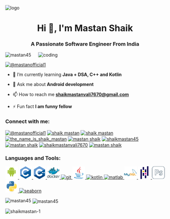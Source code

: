 ![logo](https://github.com/ShaikMastan-1/ShaikMastan-1/blob/main/20231224_232931_0000.png)
<h1 align="center">Hi 👋, I'm Mastan Shaik</h1>
<h3 align="center">A Passionate Software Engineer From India</h3>
<img align="right" alt="coding"width="400"src="https://raw.githubusercontent.com/Adam-pw/Adam-pw/main/animation_500_kxa883sd.gif">

<p align="left"> <img src="https://komarev.com/ghpvc/?username=mastan45&label=Profile%20views&color=0e75b6&style=flat" alt="mastan45" /> </p>

<p align="left"> <a href="https://twitter.com/@mastanofficial1" target="blank"><img src="https://img.shields.io/twitter/follow/@mastanofficial1?logo=twitter&style=for-the-badge" alt="@mastanofficial1" /></a> </p>

- 🌱 I’m currently learning **Java + DSA, C++ and Kotlin**

- 💬 Ask me about **Android development**

- 📫 How to reach me **shaikmastanvali7670@gmail.com**

- ⚡ Fun fact **I am funny fellow**

<h3 align="left">Connect with me:</h3>
<p align="left">
<a href="https://twitter.com/@mastanofficial1" target="blank"><img align="center" src="https://raw.githubusercontent.com/rahuldkjain/github-profile-readme-generator/master/src/images/icons/Social/twitter.svg" alt="@mastanofficial1" height="30" width="40" /></a>
<a href="https://linkedin.com/in/shaik mastan" target="blank"><img align="center" src="https://raw.githubusercontent.com/rahuldkjain/github-profile-readme-generator/master/src/images/icons/Social/linked-in-alt.svg" alt="shaik mastan" height="30" width="40" /></a>
<a href="https://fb.com/shaik mastan" target="blank"><img align="center" src="https://raw.githubusercontent.com/rahuldkjain/github-profile-readme-generator/master/src/images/icons/Social/facebook.svg" alt="shaik mastan" height="30" width="40" /></a>
<a href="https://instagram.com/the_name_is_shaik_mastan" target="blank"><img align="center" src="https://raw.githubusercontent.com/rahuldkjain/github-profile-readme-generator/master/src/images/icons/Social/instagram.svg" alt="the_name_is_shaik_mastan" height="30" width="40" /></a>
<a href="https://www.youtube.com/c/mastan shaik" target="blank"><img align="center" src="https://raw.githubusercontent.com/rahuldkjain/github-profile-readme-generator/master/src/images/icons/Social/youtube.svg" alt="mastan shaik" height="30" width="40" /></a>
<a href="https://www.codechef.com/users/shaikmastan45" target="blank"><img align="center" src="https://cdn.jsdelivr.net/npm/simple-icons@3.1.0/icons/codechef.svg" alt="shaikmastan45" height="30" width="40" /></a>
<a href="https://www.hackerrank.com/mastan shaik" target="blank"><img align="center" src="https://raw.githubusercontent.com/rahuldkjain/github-profile-readme-generator/master/src/images/icons/Social/hackerrank.svg" alt="mastan shaik" height="30" width="40" /></a>
<a href="https://www.leetcode.com/shaikmastanvali7670" target="blank"><img align="center" src="https://raw.githubusercontent.com/rahuldkjain/github-profile-readme-generator/master/src/images/icons/Social/leet-code.svg" alt="shaikmastanvali7670" height="30" width="40" /></a>
<a href="https://auth.geeksforgeeks.org/user/mastan shaik" target="blank"><img align="center" src="https://raw.githubusercontent.com/rahuldkjain/github-profile-readme-generator/master/src/images/icons/Social/geeks-for-geeks.svg" alt="mastan shaik" height="30" width="40" /></a>
</p>

<h3 align="left">Languages and Tools:</h3>
<p align="left"> <a href="https://developer.android.com" target="_blank" rel="noreferrer"> <img src="https://raw.githubusercontent.com/devicons/devicon/master/icons/android/android-original-wordmark.svg" alt="android" width="40" height="40"/> </a> <a href="https://www.cprogramming.com/" target="_blank" rel="noreferrer"> <img src="https://raw.githubusercontent.com/devicons/devicon/master/icons/c/c-original.svg" alt="c" width="40" height="40"/> </a> <a href="https://www.w3schools.com/cpp/" target="_blank" rel="noreferrer"> <img src="https://raw.githubusercontent.com/devicons/devicon/master/icons/cplusplus/cplusplus-original.svg" alt="cplusplus" width="40" height="40"/> </a> <a href="https://www.docker.com/" target="_blank" rel="noreferrer"> <img src="https://raw.githubusercontent.com/devicons/devicon/master/icons/docker/docker-original-wordmark.svg" alt="docker" width="40" height="40"/> </a> <a href="https://git-scm.com/" target="_blank" rel="noreferrer"> <img src="https://www.vectorlogo.zone/logos/git-scm/git-scm-icon.svg" alt="git" width="40" height="40"/> </a> <a href="https://www.java.com" target="_blank" rel="noreferrer"> <img src="https://raw.githubusercontent.com/devicons/devicon/master/icons/java/java-original.svg" alt="java" width="40" height="40"/> </a> <a href="https://kotlinlang.org" target="_blank" rel="noreferrer"> <img src="https://www.vectorlogo.zone/logos/kotlinlang/kotlinlang-icon.svg" alt="kotlin" width="40" height="40"/> </a> <a href="https://www.mathworks.com/" target="_blank" rel="noreferrer"> <img src="https://upload.wikimedia.org/wikipedia/commons/2/21/Matlab_Logo.png" alt="matlab" width="40" height="40"/> </a> <a href="https://www.mysql.com/" target="_blank" rel="noreferrer"> <img src="https://raw.githubusercontent.com/devicons/devicon/master/icons/mysql/mysql-original-wordmark.svg" alt="mysql" width="40" height="40"/> </a> <a href="https://pandas.pydata.org/" target="_blank" rel="noreferrer"> <img src="https://raw.githubusercontent.com/devicons/devicon/2ae2a900d2f041da66e950e4d48052658d850630/icons/pandas/pandas-original.svg" alt="pandas" width="40" height="40"/> </a> <a href="https://www.photoshop.com/en" target="_blank" rel="noreferrer"> <img src="https://raw.githubusercontent.com/devicons/devicon/master/icons/photoshop/photoshop-line.svg" alt="photoshop" width="40" height="40"/> </a> <a href="https://www.python.org" target="_blank" rel="noreferrer"> <img src="https://raw.githubusercontent.com/devicons/devicon/master/icons/python/python-original.svg" alt="python" width="40" height="40"/> </a> <a href="https://seaborn.pydata.org/" target="_blank" rel="noreferrer"> <img src="https://seaborn.pydata.org/_images/logo-mark-lightbg.svg" alt="seaborn" width="40" height="40"/> </a> </p>

<p><img align="left" src="https://github-readme-stats.vercel.app/api/top-langs?username=shaikmastan-1&show_icons=true&locale=en&layout=compact" alt="mastan45" /></p>

<p>&nbsp;<img align="center" src="https://github-readme-stats.vercel.app/api?username=mastan45&show_icons=true&locale=en" alt="mastan45" /></p>

<p><img align="center" src="https://github-readme-streak-stats.herokuapp.com/?user=shaikmastan-1&" alt="shaikmastan-1" /></p>
